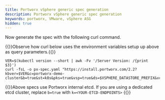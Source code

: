 ```yaml
---
title: Portworx vSphere generic spec generation 
description: Portworx vSphere generic spec generation
keywords: portworx, VMware, vSphere ASG
hidden: true
---
```


Now generate the spec with the following curl command.

{{<info>}}Observe how curl below uses the environment variables setup up above as query parameters.{{</info>}}

```text
VER=$(kubectl version --short | awk -Fv '/Server Version: /{print $3}')
curl -fsL -o px-spec.yaml "https://install.portworx.com/2.2?kbver=$VER&c=portworx-demo-cluster&b=true&st=k8s&pks=true&vsp=true&ds=$VSPHERE_DATASTORE_PREFIX&vc=$VSPHERE_VCENTER&s=%22$VSPHERE_DISK_TEMPLATE%22"
```

{{<info>}}Above specs use Portworx internal etcd. If you are using a dedicated etcd cluster, replace `b=true` with `k=<YOUR-ETCD-ENDPOINTS>` {{</info>}}
